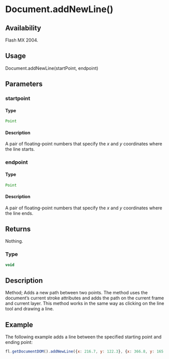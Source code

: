 # Document.addNewLine()

## Availability

Flash MX 2004.

## Usage

Document.addNewLine(startPoint, endpoint)

## Parameters

### **startpoint**

#### Type

```typescript
Point
```

#### Description

A pair of floating-point numbers that specify the *x* and *y* coordinates where the line starts.

### **endpoint**

#### Type

```typescript
Point
```

#### Description

A pair of floating-point numbers that specify the *x* and *y* coordinates where the line ends.

## Returns

Nothing.

### Type

```typescript
void
```

## Description

Method; Adds a new path between two points. The method uses the document’s current stroke attributes and adds the path on the current frame and current layer. This method works in the same way as clicking on the line tool and drawing a line.

## Example

The following example adds a line between the specified starting point and ending point:

```javascript
fl.getDocumentDOM().addNewLine({x: 216.7, y: 122.3}, {x: 366.8, y: 165.8});
```

